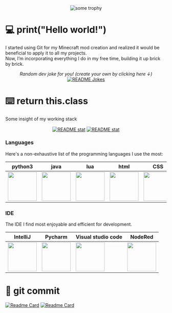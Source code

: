 <div align="center">
<a><img align="center" src="https://github-profile-trophy.vercel.app/?username=EagleOfFire&theme=monokai&rank=SSS,SS,S,AAA,AA,A,B,C&no-frame=true" alt="some trophy"></a>
</div>


# :computer: print("Hello world!")

I started using Git for my Minecraft mod creation and realized it would be beneficial to apply it to all my projects.\
Now, I’m incorporating everything I do in my free time, building it up brick by brick.

<div align="center">
<i>Random dev joke for you! (create your own by clicking here ↓)</i><br>
<a href="https://readme-jokes.vercel.app"><img align="center" src="https://readme-jokes.vercel.app/api?bgColor=%23073b4c&textColor=%2306d6a0&aColor=%2306d6a0&borderColor=%2306d6a0" alt="README Jokes"></a>
</div>

# :keyboard: return this.class

Some insight of my working stack

<div align="center">
<a href="https://github-readme-stats.vercel.app/api"><img align="center" src="https://github-readme-stats.vercel.app/api?username=EagleOfFire&show_icons=true&theme=codeSTACKr" alt="README stat"></a>
<a href="https://github-readme-stats.vercel.app/api"><img align="center" src="https://github-readme-stats.vercel.app/api/top-langs/?username=EagleOfFire&hide=Cmake,MakeFile&theme=codeSTACKr" alt="README stat"></a>
</div>

### Languages

Here's a non-exhaustive list of the programming languages I use the most:

<div align="center">

| python3 | java | lua | html | CSS | javascript | VBA |
|---------|------|-----|------|-----|------------|-----|
|<a><img align="center" style='height: 90px;' src="https://s3.dualstack.us-east-2.amazonaws.com/pythondotorg-assets/media/files/python-logo-only.svg"></a>|<a><img align="center" style='height: 90px;' src="https://www.vectorlogo.zone/logos/java/java-vertical.svg"></a>|<a><img align="center" style='height: 90px;' src="https://www.vectorlogo.zone/logos/lua/lua-official.svg"></a>|<a><img align="center" style='height: 90px;' src="https://www.vectorlogo.zone/logos/w3_html5/w3_html5-icon.svg"></a>|<a><img align="center" style='height: 90px;' src="https://www.vectorlogo.zone/logos/w3_css/w3_css-icon.svg"></a>|<a><img align="center" style='height: 90px;' src="https://upload.wikimedia.org/wikipedia/commons/9/99/Unofficial_JavaScript_logo_2.svg"></a>|<a><img align="center" style='height: 90px;' src="https://www.vectorlogo.zone/logos/microsoft_vb/microsoft_vb-icon.svg"></a>|

</div>

### IDE

The IDE I find most enjoyable and efficient for development.

<div align="center">
 
| IntelliJ | Pycharm | Visual studio code | NodeRed |
|----------|---------|--------------------|---------|
|<a><img align="center" style='height: 90px;' src="https://upload.wikimedia.org/wikipedia/commons/9/9c/IntelliJ_IDEA_Icon.svg"></a>|<a><img align="center" style='height: 90px;' src="https://upload.wikimedia.org/wikipedia/commons/1/1d/PyCharm_Icon.svg"></a>|<a><img align="center" style='height: 90px;' src="https://www.vectorlogo.zone/logos/visualstudio_code/visualstudio_code-ar21.svg"></a>|<a><img align="center" style='height: 90px;' src="https://nodered.org/about/resources/media/node-red-hexagon.svg"></a>|

</div>

 # :floppy_disk: git commit

[![Readme Card](https://github-readme-stats.vercel.app/api/pin/?username=Eagleoffire&repo=LeetCode&theme=codeSTACKr)](https://github.com/EagleOfFire/LeetCode)
[![Readme Card](https://github-readme-stats.vercel.app/api/pin/?username=EagleOfFire&repo=ROS-voies-ninja-1.20.1&theme=codeSTACKr)](https://github.com/EagleOfFire/ROS-voies-ninja-1.20.1)
